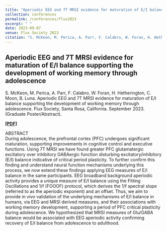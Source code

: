 ```yaml
---
title: "Aperiodic EEG and 7T MRSI evidence for maturation of E/I balance supporting the development of working memory through adolescence"
collection: conferences
permalink: /conferences/flux2023
excerpt: " "
date: 2023-09-07
venue: Flux Society 2023
citation: "S. McKeon, M. Perica, A. Parr, F. Calabro, W. Foran, H. Hetherington, C. Moon, B. Luna. Aperiodic EEG and 7T MRSI evidence for maturation of E/I balance supporting the development of working memory through adolescence. Flux Society, Santa Rosa, California. September 2023. (Graduate Poster/Abstract). "
---
```


## Aperiodic EEG and 7T MRSI evidence for maturation of E/I balance supporting the development of working memory through adolescence
S. McKeon, M. Perica, A. Parr, F. Calabro, W. Foran, H. Hetherington, C. Moon, B. Luna. Aperiodic EEG and 7T MRSI evidence for maturation of E/I balance supporting the development of working memory through adolescence. Flux Society, Santa Rosa, California. September 2023. (Graduate Poster/Abstract).

[<b>[PDF]</b>](https://shanemckeon.github.io/files/McKeon_Flux_Final.pdf)

ABSTRACT  
During adolescence, the prefrontal cortex (PFC) undergoes significant maturation, supporting improvements in cognitive control and executive functions.
Using 7T MRSI we have found greater PFC glutamatergic excitatory over inhibitory GABAergic function disturbing excitatory/inhibitory (E/I) balance indicative of critical period plasticity. To further confirm this finding and understand neural function mechanisms underlying this process, we now extend these findings applying EEG measures of E/I balance in the same participants. EEG broadband background aperiodic activity provides a unique measure of E/I balance using the Fitting Oscillations and 1/f (FOOOF) protocol, which derives the 1/f spectral slope (referred to as the aperiodic exponent) and an offset. Thus, we aim to provide in vivo validation of the underlying mechanisms of E/I balance in humans, via EEG and MRSI derived measures, and their associations with working memory development, supporting a period of PFC critical plasticity during adolescence. We hypothesized that MRSI measures of Glu/GABA balance would be associated with EEG aperiodic activity confirming recovery of E/I balance from adolescence to adulthood.
